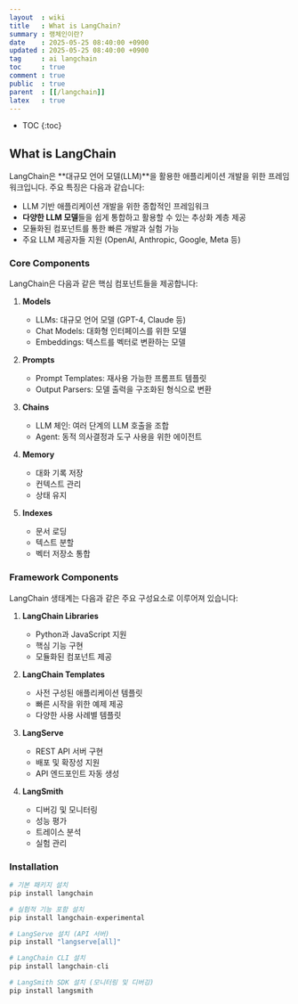 ```yaml
---
layout  : wiki
title   : What is LangChain?
summary : 랭체인이란?
date    : 2025-05-25 08:40:00 +0900
updated : 2025-05-25 08:40:00 +0900
tag     : ai langchain
toc     : true
comment : true
public  : true
parent  : [[/langchain]]
latex   : true
---
```

* TOC
{:toc}

## What is LangChain

LangChain은 **대규모 언어 모델(LLM)**을 활용한 애플리케이션 개발을 위한 프레임워크입니다. 주요 특징은 다음과 같습니다:

- LLM 기반 애플리케이션 개발을 위한 종합적인 프레임워크
- **다양한 LLM 모델**들을 쉽게 통합하고 활용할 수 있는 추상화 계층 제공
- 모듈화된 컴포넌트를 통한 빠른 개발과 실험 가능
- 주요 LLM 제공자들 지원 (OpenAI, Anthropic, Google, Meta 등)

### Core Components

LangChain은 다음과 같은 핵심 컴포넌트들을 제공합니다:

1. **Models**
   - LLMs: 대규모 언어 모델 (GPT-4, Claude 등)
   - Chat Models: 대화형 인터페이스를 위한 모델
   - Embeddings: 텍스트를 벡터로 변환하는 모델

2. **Prompts**
   - Prompt Templates: 재사용 가능한 프롬프트 템플릿
   - Output Parsers: 모델 출력을 구조화된 형식으로 변환

3. **Chains**
   - LLM 체인: 여러 단계의 LLM 호출을 조합
   - Agent: 동적 의사결정과 도구 사용을 위한 에이전트

4. **Memory**
   - 대화 기록 저장
   - 컨텍스트 관리
   - 상태 유지

5. **Indexes**
   - 문서 로딩
   - 텍스트 분할
   - 벡터 저장소 통합

### Framework Components

LangChain 생태계는 다음과 같은 주요 구성요소로 이루어져 있습니다:

1. **LangChain Libraries**
   - Python과 JavaScript 지원
   - 핵심 기능 구현
   - 모듈화된 컴포넌트 제공

2. **LangChain Templates**
   - 사전 구성된 애플리케이션 템플릿
   - 빠른 시작을 위한 예제 제공
   - 다양한 사용 사례별 템플릿

3. **LangServe**
   - REST API 서버 구현
   - 배포 및 확장성 지원
   - API 엔드포인트 자동 생성

4. **LangSmith**
   - 디버깅 및 모니터링
   - 성능 평가
   - 트레이스 분석
   - 실험 관리

### Installation

```python
# 기본 패키지 설치
pip install langchain

# 실험적 기능 포함 설치
pip install langchain-experimental

# LangServe 설치 (API 서버)
pip install "langserve[all]"

# LangChain CLI 설치
pip install langchain-cli

# LangSmith SDK 설치 (모니터링 및 디버깅)
pip install langsmith
```